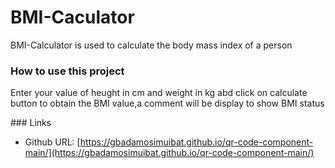 <h1>BMI-Caculator</h1>
<p>BMI-Calculator is used to calculate the body mass index of a person</p>
<h3>How to use this project</h3>
<p>Enter your value of heught in cm and weight in kg abd click on calculate button to obtain the BMI value,a comment will be display to show BMI status</p>
  ### Links


- Github URL: [https://gbadamosimuibat.github.io/qr-code-component-main/](https://gbadamosimuibat.github.io/qr-code-component-main/)  


